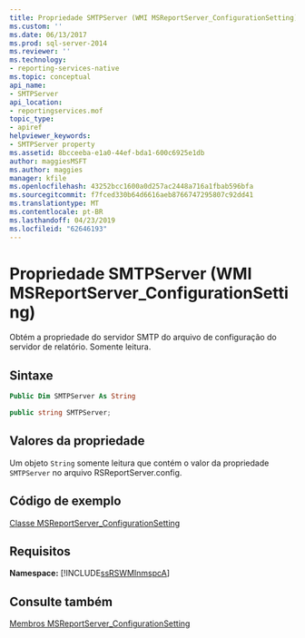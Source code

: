 ```yaml
---
title: Propriedade SMTPServer (WMI MSReportServer_ConfigurationSetting) | Microsoft Docs
ms.custom: ''
ms.date: 06/13/2017
ms.prod: sql-server-2014
ms.reviewer: ''
ms.technology:
- reporting-services-native
ms.topic: conceptual
api_name:
- SMTPServer
api_location:
- reportingservices.mof
topic_type:
- apiref
helpviewer_keywords:
- SMTPServer property
ms.assetid: 8bcceeba-e1a0-44ef-bda1-600c6925e1db
author: maggiesMSFT
ms.author: maggies
manager: kfile
ms.openlocfilehash: 43252bcc1600a0d257ac2448a716a1fbab596bfa
ms.sourcegitcommit: f7fced330b64d6616aeb8766747295807c92dd41
ms.translationtype: MT
ms.contentlocale: pt-BR
ms.lasthandoff: 04/23/2019
ms.locfileid: "62646193"
---
```

# <a name="smtpserver-property-wmi-msreportserverconfigurationsetting"></a>Propriedade SMTPServer (WMI MSReportServer_ConfigurationSetting)
  Obtém a propriedade do servidor SMTP do arquivo de configuração do servidor de relatório. Somente leitura.  
  
## <a name="syntax"></a>Sintaxe  
  
```vb  
Public Dim SMTPServer As String  
```  
  
```csharp  
public string SMTPServer;  
```  
  
## <a name="property-values"></a>Valores da propriedade  
 Um objeto `String` somente leitura que contém o valor da propriedade `SMTPServer` no arquivo RSReportServer.config.  
  
## <a name="example-code"></a>Código de exemplo  
 [Classe MSReportServer_ConfigurationSetting](msreportserver-configurationsetting-class.md)  
  
## <a name="requirements"></a>Requisitos  
 **Namespace:** [!INCLUDE[ssRSWMInmspcA](../../includes/ssrswminmspca-md.md)]  
  
## <a name="see-also"></a>Consulte também  
 [Membros MSReportServer_ConfigurationSetting](msreportserver-configurationsetting-members.md)  
  
  
